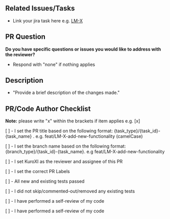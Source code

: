 ## **Related Issues/Tasks**

- Link your jira task here e.g. [LM-X](link)

## PR Question
**Do you have specific questions or issues you would like to address with the reviewer?**
- Respond with "none" if nothing applies

## Description
- "Provide a brief description of the changes made."

## PR/Code Author Checklist
**Note:** please write "x" within the brackets if item applies e.g. [x]

[ ] - I set the PR title based on the following format: {task_type}/{task_id}-{task_name} . e.g. feat/LM-X-add-new-functionality (camelCase)

[ ] - I set the branch name based on the following format: {branch_type}/{task_id}-{task_name}. e.g feat/LM-X-add-new-functionality

[ ] - I set KuroXI as the reviewer and assignee of this PR

[ ] - I set the correct PR Labels

[ ] - All new and existing tests passed

[ ] - I did not skip/commented-out/removed any existing tests

[ ] - I have performed a self-review of my code

[ ] - I have performed a self-review of my code